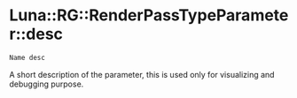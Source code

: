 # Luna::RG::RenderPassTypeParameter::desc

```c++
Name desc
```

A short description of the parameter, this is used only for visualizing and debugging purpose. 

